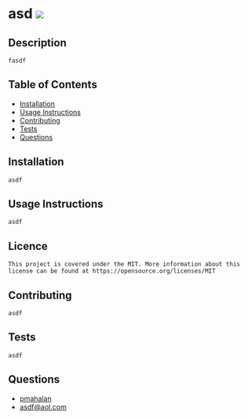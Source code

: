 # asd ![](https://img.shields.io/badge/License-MIT-yellow.svg)

## Description 
    fasdf
    
## Table of Contents 
- [Installation](#installation)
- [Usage Instructions](#usage-instructions) 
- [Contributing](#contributing)
- [Tests](#tests)
- [Questions](#questions)    
   
    
## Installation 
    asdf
    

## Usage Instructions
    asdf
    
## Licence 
    This project is covered under the MIT. More information about this license can be found at https://opensource.org/licenses/MIT
    
## Contributing 
    asdf
    
## Tests
    asdf
    
## Questions
- [pmahalan](https://github.com/pmahalan)
- asdf@aol.com
